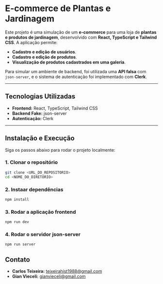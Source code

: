 # **E-commerce de Plantas e Jardinagem**

Este projeto é uma simulação de um **e-commerce** para uma loja de **plantas e produtos de jardinagem**, desenvolvido com **React, TypeScript e Tailwind CSS**. A aplicação permite:

- **Cadastro e edição de usuários**.
- **Cadastro e edição de produtos**.
- **Visualização de produtos cadastrados em uma galeria**.

Para simular um ambiente de backend, foi utilizada uma **API falsa** com `json-server`, e o sistema de autenticação foi implementado com **Clerk**.

---

## **Tecnologias Utilizadas**

- **Frontend:** React, TypeScript, Tailwind CSS
- **Backend Fake:** json-server
- **Autenticação:** Clerk

---

## **Instalação e Execução**

Siga os passos abaixo para rodar o projeto localmente:

### 1. **Clonar o repositório**

```bash
git clone <URL_DO_REPOSITORIO>
cd <NOME_DO_DIRETORIO>
```

### 2. **Instaar dependências**

```bash
npm install
```

### 3. **Rodar a aplicação frontend**

```bash
npm run dev
```

### 4. **Rodar o servidor json-server**

```bash
npm run server
```

## **Contato**

- **Carlos Teixeira:** teixeirahist1988@gmail.com
- **Gian Vieceli:** gianvieceli@gmail.com